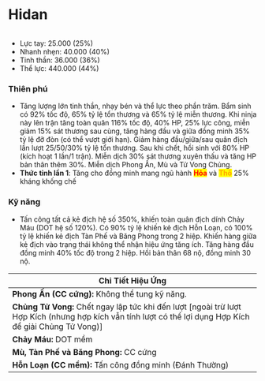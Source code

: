 # Hidan

<figure><img src="../../.gitbook/assets/ezgif-2-898301c93e.gif" alt=""><figcaption></figcaption></figure>

* Lực tay: 25.000 (25%)
* Nhanh nhẹn: 40.000 (40%)
* Tinh thần: 36.000 (36%)
* Thể lực: 440.000 (44%)

### Thiên phú

* Tăng lượng lớn tinh thần, nhạy bén và thể lực theo phần trăm. Bẩm sinh có 92% tốc độ, 65% tỷ lệ tổn thương và 65% tỷ lệ miễn thương. Khi ninja này lên trận tăng toàn quân 116% tốc độ, 40% HP, 25% lực công, miễn giảm 15% sát thương sau cùng, tăng hàng đầu và giữa đồng minh 35% tỷ lệ đỡ đòn (có thể vượt giới hạn). Giảm hàng đầu/giữa/sau quân địch lần lượt 25/50/30% tỷ lệ tổn thương. Sau khi chết, hồi sinh với 80% HP (kích hoạt 1 lần/1 trận). Miễn dịch 30% sát thương xuyên thấu và tăng HP bản thân thêm 30%. Miễn dịch Phong Ấn, Mù và Tử Vong Chủng.
* **Thức tỉnh lần 1**: Tăng cho đồng minh mang ngũ hành <mark style="color:red;">**Hỏa**</mark> và <mark style="color:orange;">**Thổ**</mark> 25% kháng khống chế

### Kỹ năng

* Tấn công tất cả kẻ địch hệ số 350%, khiến toàn quân địch dính Chảy Máu (DOT hệ số 120%). Có 90% tỷ lệ khiến kẻ địch Hỗn Loạn, có 100% tỷ lệ khiến kẻ địch Tàn Phế và Băng Phong trong 2 hiệp. Khiến hàng giữa kẻ địch vào trạng thái không thể nhận hiệu ứng tăng ích. Tăng hàng đầu đồng minh 40% tốc độ trong 2 hiệp. Hồi bản thân 68 nộ, đồng minh 30 nộ.

| Chi Tiết Hiệu Ứng                                                                                                                                          |
| ---------------------------------------------------------------------------------------------------------------------------------------------------------- |
| **Phong Ấn (CC cứng):** Không thể tung kỹ năng.                                                                                                            |
| **Chủng Tử Vong:** Chết ngay lập tức khi đến lượt \[ngoài trừ lượt Hợp Kích (nhưng hợp kích vẫn tính lượt có thể lợi dụng Hợp Kích để giải Chủng Tử Vong)] |
| **Chảy Máu:** DOT mềm                                                                                                                                      |
| **Mù, Tàn Phế và Băng Phong:** CC cứng                                                                                                                     |
| **Hỗn Loạn (CC mềm):** Tấn công đồng minh (Đánh Thường)                                                                                                    |
